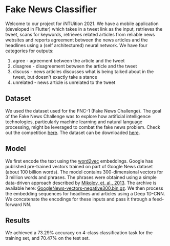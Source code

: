 # Fake News Classifier
Welcome to our project for iNTUition 2021. We have a mobile application (developed in Flutter) which takes in a tweet link as the input, retrieves the tweet, scans for keywords, retrieves related articles from reliable news websites and reports agreement between the news articles and the headlines using a (self architectured) neural network. We have four categories for outputs:
1. agree - agreement between the article and the tweet
2. disagree - disagreement between the article and the tweet
3. discuss - news articles discusses what is being talked about in the tweet, but doesn't exactly take a stance
4. unrelated - news article is unrelated to the tweet 

## Dataset 
We used the dataset used for the FNC-1 (Fake News Challenge). The goal of the Fake News Challenge was to explore how artificial intelligence technologies, particularly machine learning and natural language processing, might be leveraged to combat the fake news problem. Check out the competition [here](http://www.fakenewschallenge.org/). The dataset can be downloaded [here](https://github.com/FakeNewsChallenge/fnc-1).

## Model
We first encode the text using the [word2vec](https://code.google.com/archive/p/word2vec/) embeddings. Google has published pre-trained vectors trained on part of Google News dataset (about 100 billion words). The model contains 300-dimensional vectors for 3 million words and phrases. The phrases were obtained using a simple data-driven approach described by [Mikolov, et. al., 2013](http://arxiv.org/pdf/1310.4546.pdf). The archive is available here: [GoogleNews-vectors-negative300.bin.gz](https://drive.google.com/file/d/0B7XkCwpI5KDYNlNUTTlSS21pQmM/edit?usp=sharing).
We then process the embedding sequences for headlines and articles using a Deep 1D-CNN. We concatenate the encodings for these inputs and pass it through a feed-forward NN.

## Results
We achieved a 73.29% accuracy on 4-class classification task for the training set, and 70.47% on the test set.
